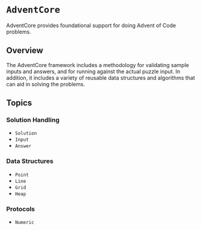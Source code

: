 # ``AdventCore``

AdventCore provides foundational support for doing Advent of Code problems.

## Overview

The AdventCore framework includes a methodology for validating sample inputs and answers, and for running against the actual puzzle input.
In addition, it includes a variety of reusable data structures and algorithms that can aid in solving the problems.

## Topics

### Solution Handling

- ``Solution``
- ``Input``
- ``Answer``

### Data Structures
- ``Point``
- ``Line``
- ``Grid``
- ``Heap``

### Protocols
- ``Numeric``

